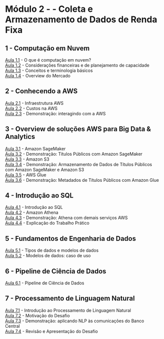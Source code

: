 # **Módulo 2** - - Coleta e Armazenamento de Dados de Renda Fixa


## 1 - Computação em Nuvem
[Aula 1.1](https://www.youtube.com/watch?v=cUq9ii5CPQM) - O que é computação em nuvem? \
[Aula 1.2](https://www.youtube.com/watch?v=gYAQqYRHVKQ) - Considerações financeiras e de planejamento de capacidade \
[Aula 1.3](https://www.youtube.com/watch?v=VUiHvnnwvDA) - Conceitos e terminologia básicos \
[Aula 1.4](https://www.youtube.com/watch?v=YT0UYcSwsLA) - Overview do Mercado

## 2 - Conhecendo a AWS
[Aula 2.1](https://www.youtube.com/watch?v=6O_gmwrVPwM) - Infraestrutura AWS \
[Aula 2.2](https://www.youtube.com/watch?v=RYIaDUkAB5U) - Custos na AWS \
[Aula 2.3](https://www.youtube.com/watch?v=WXU6srAmbNs) - Demonstração: interagindo com a AWS


## 3 - Overview de soluções AWS para Big Data & Analytics
[Aula 3.1](https://www.youtube.com/watch?v=x9CGmKiovDE) - Amazon SageMaker \
[Aula 3.2](https://www.youtube.com/watch?v=5JyY0ao76z0) - Demonstração: Títulos Públicos com Amazon SageMaker \
[Aula 3.3](https://www.youtube.com/watch?v=JRLI2BUUyhg) - Amazon S3 \
[Aula 3.4](https://www.youtube.com/watch?v=KhoA2hMP_tM) - Demonstração: Armazenamento de Dados de Títulos Públicos com Amazon SageMaker e Amazon S3 \
[Aula 3.5](https://www.youtube.com/watch?v=-kz6dOKAL1E) - AWS Glue \
[Aula 3.6](https://www.youtube.com/watch?v=n9GO4A3VRw0) - Demonstração: Metadados de Títulos Públicos com Amazon Glue

## 4 - Introdução ao SQL
[Aula 4.1](https://www.youtube.com/watch?v=nDPvyR7Wtxg) - Introdução ao SQL \
[Aula 4.2](https://www.youtube.com/watch?v=YmwRWyr9WIk) - Amazon Athena \
[Aula 4.3](https://www.youtube.com/watch?v=GTm9EVthZdA) - Demonstração: Athena com demais serviços AWS \
[Aula 4.4](https://www.youtube.com/watch?v=G0JZuePFPwQ) - Explicação do Trabalho Prático


## 5 - Fundamentos de Engenharia de Dados
[Aula 5.1](https://www.youtube.com/watch?v=7JkI2ga37Zs) - Tipos de dados e modelos de dados \
[Aula 5.2](https://www.youtube.com/watch?v=x0Ya8GwyE_I) - Modelos de dados: caso de uso

## 6 - Pipeline de Ciência de Dados
[Aula 6.1](https://www.youtube.com/watch?v=8FPApg2fAXE) - Pipeline de Ciência de Dados


## 7 - Processamento de Linguagem Natural
[Aula 7.1](https://www.youtube.com/watch?v=5x0PSFW2TGc) - Introdução ao Processamento de Linguagem Natural \
[Aula 7.2](https://www.youtube.com/watch?v=RIluxKhRTKc) - Motivação do Desafio \
[Aula 7.3](https://www.youtube.com/watch?v=SnL3KSKHQpA) - Demonstração: aplicando NLP às comunicações do Banco Central \
[Aula 7.4](https://www.youtube.com/watch?v=oKj1ORfyrqU) - Revisão e Apresentação do Desafio